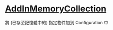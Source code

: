 # [AddInMemoryCollection](https://docs.microsoft.com/en-us/aspnet/core/fundamentals/configuration/#memory-configuration-provider)

將 (已存至記憶體中的) 指定物件加到 Configuration 中
